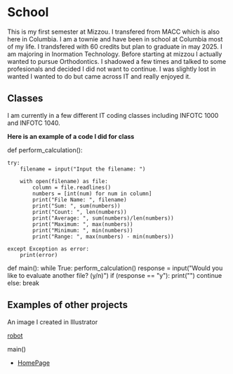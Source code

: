 # School
This is my first semester at Mizzou. I transfered from MACC which is also here in Columbia. I am a townie and have been in school at Columbia most of my life. I trandsfered with 60 credits but plan to graduate in may 2025. I am majoring in Inormation Technology.
  Before starting at mizzou I actually wanted to pursue Orthodontics. I shadowed a few times and talked to some profesionals and decided I did not want to continue. I was slightly lost in wanted I wanted to do but came across IT and really enjoyed it.
  
## Classes

I am currently in a few different IT coding classes including INFOTC 1000 and INFOTC 1040.

**Here is an example of a code I did for class**

def perform_calculation():
   
    try:
        filename = input("Input the filename: ")
       
        with open(filename) as file:
            column = file.readlines()
            numbers = [int(num) for num in column]
            print("File Name: ", filename)
            print("Sum: ", sum(numbers))
            print("Count: ", len(numbers))
            print("Average: ", sum(numbers)/len(numbers))
            print("Maximum: ", max(numbers))
            print("Minimum: ", min(numbers))
            print("Range: ", max(numbers) - min(numbers))
           
    except Exception as error:
        print(error)
   
def main():
    while True:
            perform_calculation()
            response = input("Would you like to evaluate another file? (y/n)")
            if (response == "y"):
                print("")
                continue
            else:
                break
 
 ## Examples of other projects 
 
 An image I created in Illustrator
 
 [robot](TrishaSamala4c.png)

main()


+ [HomePage](README.md)
   
